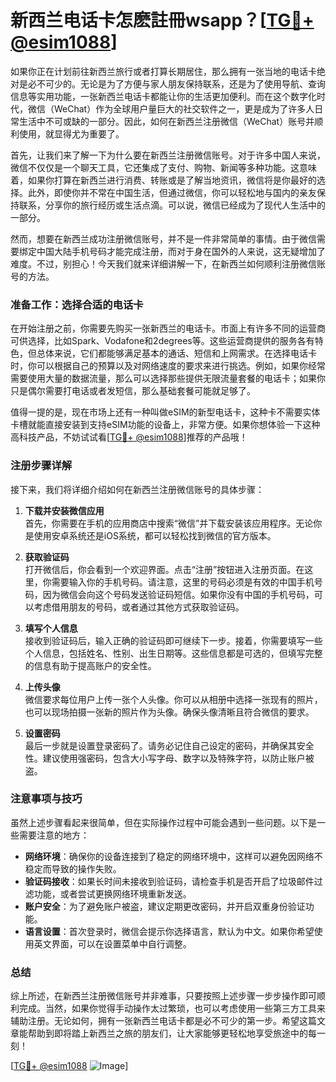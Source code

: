 # 新西兰电话卡怎麽註冊wsapp？[[TG💪+ @esim1088](https://t.me/s/esim1088)]

如果你正在计划前往新西兰旅行或者打算长期居住，那么拥有一张当地的电话卡绝对是必不可少的。无论是为了方便与家人朋友保持联系，还是为了使用导航、查询信息等实用功能，一张新西兰电话卡都能让你的生活更加便利。而在这个数字化时代，微信（WeChat）作为全球用户量巨大的社交软件之一，更是成为了许多人日常生活中不可或缺的一部分。因此，如何在新西兰注册微信（WeChat）账号并顺利使用，就显得尤为重要了。

首先，让我们来了解一下为什么要在新西兰注册微信账号。对于许多中国人来说，微信不仅仅是一个聊天工具，它还集成了支付、购物、新闻等多种功能。这意味着，如果你打算在新西兰进行消费、转账或是了解当地资讯，微信将是你最好的选择。此外，即使你并不常在中国生活，但通过微信，你可以轻松地与国内的亲友保持联系，分享你的旅行经历或生活点滴。可以说，微信已经成为了现代人生活中的一部分。

然而，想要在新西兰成功注册微信账号，并不是一件非常简单的事情。由于微信需要绑定中国大陆手机号码才能完成注册，而对于身在国外的人来说，这无疑增加了难度。不过，别担心！今天我们就来详细讲解一下，在新西兰如何顺利注册微信账号的方法。

### 准备工作：选择合适的电话卡

在开始注册之前，你需要先购买一张新西兰的电话卡。市面上有许多不同的运营商可供选择，比如Spark、Vodafone和2degrees等。这些运营商提供的服务各有特色，但总体来说，它们都能够满足基本的通话、短信和上网需求。在选择电话卡时，你可以根据自己的预算以及对网络速度的要求来进行挑选。例如，如果你经常需要使用大量的数据流量，那么可以选择那些提供无限流量套餐的电话卡；如果你只是偶尔需要打电话或者发短信，那么基础套餐可能就足够了。

值得一提的是，现在市场上还有一种叫做eSIM的新型电话卡，这种卡不需要实体卡槽就能直接安装到支持eSIM功能的设备上，非常方便。如果你想体验一下这种高科技产品，不妨试试看[[TG💪+ @esim1088](https://t.me/s/esim1088)]推荐的产品哦！

### 注册步骤详解

接下来，我们将详细介绍如何在新西兰注册微信账号的具体步骤：

1. **下载并安装微信应用**  
   首先，你需要在手机的应用商店中搜索“微信”并下载安装该应用程序。无论你是使用安卓系统还是iOS系统，都可以轻松找到微信的官方版本。

2. **获取验证码**  
   打开微信后，你会看到一个欢迎界面。点击“注册”按钮进入注册页面。在这里，你需要输入你的手机号码。请注意，这里的号码必须是有效的中国手机号码，因为微信会向这个号码发送验证码短信。如果你没有中国的手机号码，可以考虑借用朋友的号码，或者通过其他方式获取验证码。

3. **填写个人信息**  
   接收到验证码后，输入正确的验证码即可继续下一步。接着，你需要填写一些个人信息，包括姓名、性别、出生日期等。这些信息都是可选的，但填写完整的信息有助于提高账户的安全性。

4. **上传头像**  
   微信要求每位用户上传一张个人头像。你可以从相册中选择一张现有的照片，也可以现场拍摄一张新的照片作为头像。确保头像清晰且符合微信的要求。

5. **设置密码**  
   最后一步就是设置登录密码了。请务必记住自己设定的密码，并确保其安全性。建议使用强密码，包含大小写字母、数字以及特殊字符，以防止账户被盗。

### 注意事项与技巧

虽然上述步骤看起来很简单，但在实际操作过程中可能会遇到一些问题。以下是一些需要注意的地方：

- **网络环境**：确保你的设备连接到了稳定的网络环境中，这样可以避免因网络不稳定而导致的操作失败。
- **验证码接收**：如果长时间未接收到验证码，请检查手机是否开启了垃圾邮件过滤功能，或者尝试更换网络环境重新发送。
- **账户安全**：为了避免账户被盗，建议定期更改密码，并开启双重身份验证功能。
- **语言设置**：首次登录时，微信会提示你选择语言，默认为中文。如果你希望使用英文界面，可以在设置菜单中自行调整。

### 总结

综上所述，在新西兰注册微信账号并非难事，只要按照上述步骤一步步操作即可顺利完成。当然，如果你觉得手动操作太过繁琐，也可以考虑使用一些第三方工具来辅助注册。无论如何，拥有一张新西兰电话卡都是必不可少的第一步。希望这篇文章能帮助到即将踏上新西兰之旅的朋友们，让大家能够更轻松地享受旅途中的每一刻！

[[TG💪+ @esim1088](https://t.me/s/esim1088) ![Image](https://i.postimg.cc/4NQfJmqS/Snipaste-2025-05-13-00-14-12.png)]